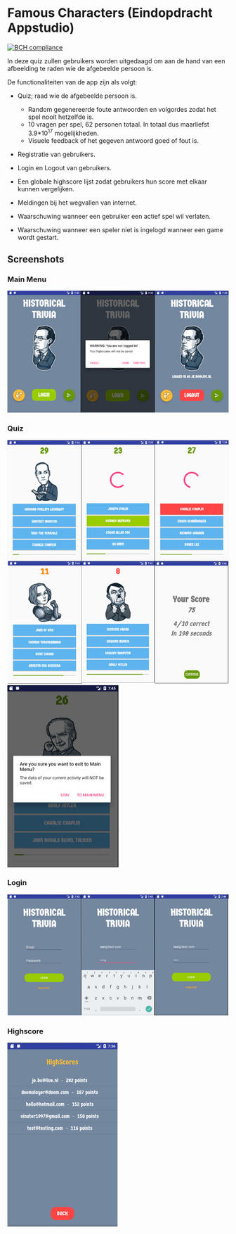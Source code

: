 # Famous Characters (Eindopdracht Appstudio)
[![BCH compliance](https://bettercodehub.com/edge/badge/JessyBosman1/AppStudio?branch=master)](https://bettercodehub.com/)


In deze quiz zullen gebruikers worden uitgedaagd om aan de hand van een afbeelding te raden wie de afgebeelde persoon is.

De functionaliteiten van de app zijn als volgt:

* Quiz; raad wie de afgebeelde persoon is.
	* Random gegenereerde foute antwoorden en volgordes zodat het spel nooit hetzelfde is.
	* 10 vragen per spel, 62 personen totaal. In totaal dus maarliefst 3.9*10<sup>17</sup> mogelijkheden.
	* Visuele feedback of het gegeven antwoord goed of fout is.

* Registratie van gebruikers.
* Login en Logout van gebruikers.
* Een globale highscore lijst zodat gebruikers hun score met elkaar kunnen vergelijken.
* Meldingen bij het wegvallen van internet.
* Waarschuwing wanneer een gebruiker een actief spel wil verlaten.
* Waarschuwing wanneer een speler niet is ingelogd wanneer een game wordt gestart.


## Screenshots

### Main Menu
![Main menu](screenMain.jpg?raw=true)
### Quiz
![Quiz](screenQuiz.jpg?raw=true)
![Quiz warning](screenQuizWarning.jpg?raw=true)
### Login
![Login](screenLogin.jpg?raw=true)
### Highscore
![Highscore](screenHighscore.jpg?raw=true)
